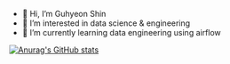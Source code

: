 - 👋 Hi, I’m Guhyeon Shin
- 👀 I’m interested in data science & engineering
- 🌱 I’m currently learning data engineering using airflow

[![Anurag's GitHub stats](https://github-readme-stats.vercel.app/api?username=ghgit1798)](https://github.com/anuraghazra/github-readme-stats)

